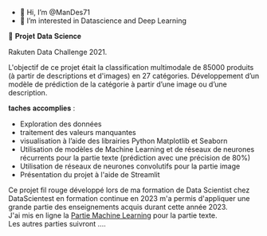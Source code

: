 - 👋 Hi, I’m @ManDes71
- 👀 I’m interested in Datascience and Deep Learning


🧪 𝐏𝐫𝐨𝐣𝐞𝐭 𝐃𝐚𝐭𝐚 𝐒𝐜𝐢𝐞𝐧𝐜𝐞

Rakuten Data Challenge 2021.

L'objectif de ce projet était la classification multimodale de 85000 produits (à partir de descriptions et d'images) en 27 catégories.
Développement d’un modèle de prédiction de la catégorie à partir d’une image ou d’une description.

𝐭𝐚𝐜𝐡𝐞𝐬 𝐚𝐜𝐜𝐨𝐦𝐩𝐥𝐢𝐞𝐬 :
- Exploration des données
- traitement des valeurs manquantes
- visualisation à l’aide des librairies Python Matplotlib et Seaborn
- Utilisation de modèles de Machine Learning et de réseaux de neurones récurrents  pour la partie texte (prédiction avec une précision de 80%)
- Utilisation de réseaux de neurones convolutifs pour la partie image
- Présentation du projet à l'aide de Streamlit
  
Ce projet fil rouge développé lors de ma formation de Data Scientist chez DataScientest en formation continue en 2023 m'a permis d'appliquer une grande partie des enseignements acquis durant cette année 2023.  
  J'ai mis en ligne la [Partie Machine Learning](https://github.com/ManDes71/Rakuten_Text_Classification_ML/blob/main/ReadMe.md) pour la partie texte.  
  Les autres parties suivront ....

<!---
ManDes71/ManDes71 is a ✨ special ✨ repository because its `README.md` (this file) appears on your GitHub profile.
You can click the Preview link to take a look at your changes.
--->
